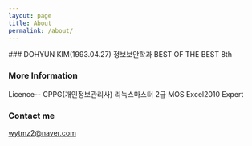 ```yaml
---
layout: page
title: About
permalink: /about/
---
```


###<Profile>
DOHYUN KIM(1993.04.27)
정보보안학과
BEST OF THE BEST 8th

### More Information
Licence--
CPPG(개인정보관리사)
리눅스마스터 2급
MOS Excel2010 Expert


### Contact me

[wytmz2@naver.com](mailto:wytmz2@naver.com)
